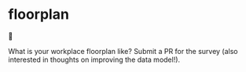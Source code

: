 # floorplan
:clap:

What is your workplace floorplan like? Submit a PR for the survey (also interested in thoughts on improving the data model!).

